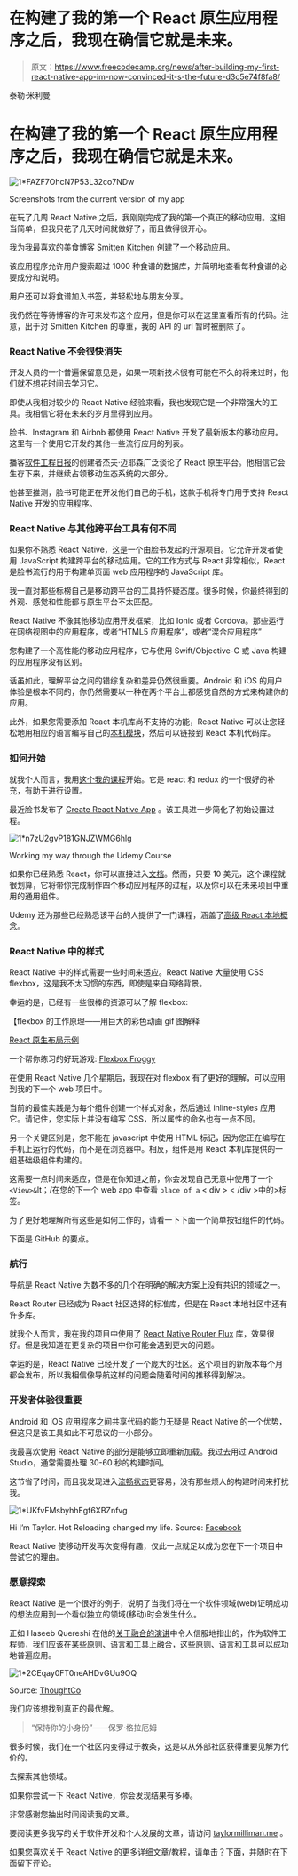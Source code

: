 # 在构建了我的第一个 React 原生应用程序之后，我现在确信它就是未来。

> 原文：<https://www.freecodecamp.org/news/after-building-my-first-react-native-app-im-now-convinced-it-s-the-future-d3c5e74f8fa8/>

泰勒·米利曼

# 在构建了我的第一个 React 原生应用程序之后，我现在确信它就是未来。

![1*FAZF7OhcN7P53L32co7NDw](img/35890a960bde6365acdec22747601fcb.png)

Screenshots from the current version of my app

在玩了几周 React Native 之后，我刚刚完成了我的第一个真正的移动应用。这相当简单，但我只花了几天时间就做好了，而且做得很开心。

我为我最喜欢的美食博客 [Smitten Kitchen](https://smittenkitchen.com/) 创建了一个移动应用。

该应用程序允许用户搜索超过 1000 种食谱的数据库，并简明地查看每种食谱的必要成分和说明。

用户还可以将食谱加入书签，并轻松地与朋友分享。

我仍然在等待博客的许可来发布这个应用，但是你可以在这里查看所有的代码。注意，出于对 Smitten Kitchen 的尊重，我的 API 的 url 暂时被删除了。

### React Native 不会很快消失

开发人员的一个普遍保留意见是，如果一项新技术很有可能在不久的将来过时，他们就不想花时间去学习它。

即使从我相对较少的 React Native 经验来看，我也发现它是一个非常强大的工具。我相信它将在未来的岁月里得到应用。

脸书、Instagram 和 Airbnb 都使用 React Native 开发了最新版本的移动应用。这里有一个使用它开发的其他一些流行应用的列表。

播客[软件工程日报](https://softwareengineeringdaily.com/2017/04/11/the-future-of-react-native-with-brent-vatne-and-adam-perry/)的创建者杰夫·迈耶森广泛谈论了 React 原生平台。他相信它会生存下来，并继续占领移动生态系统的大部分。

他甚至推测，脸书可能正在开发他们自己的手机，这款手机将专门用于支持 React Native 开发的应用程序。

### React Native 与其他跨平台工具有何不同

如果你不熟悉 React Native，这是一个由脸书发起的开源项目。它允许开发者使用 JavaScript 构建跨平台的移动应用。它的工作方式与 React 非常相似，React 是脸书流行的用于构建单页面 web 应用程序的 JavaScript 库。

我一直对那些标榜自己是移动跨平台的工具持怀疑态度。很多时候，你最终得到的外观、感觉和性能都与原生平台不太匹配。

React Native 不像其他移动应用开发框架，比如 Ionic 或者 Cordova。那些运行在网络视图中的应用程序，或者“HTML5 应用程序”，或者“混合应用程序”

您构建了一个高性能的移动应用程序，它与使用 Swift/Objective-C 或 Java 构建的应用程序没有区别。

话虽如此，理解平台之间的错综复杂和差异仍然很重要。Android 和 iOS 的用户体验是根本不同的，你仍然需要以一种在两个平台上都感觉自然的方式来构建你的应用。

此外，如果您需要添加 React 本机库尚不支持的功能，React Native 可以让您轻松地用相应的语言编写自己的[本机模块](https://facebook.github.io/react-native/docs/native-modules-ios.html)，然后可以链接到 React 本机代码库。

### 如何开始

就我个人而言，我用[这个我的课程](https://www.udemy.com/the-complete-react-native-and-redux-course/learn/v4/overview)开始。它是 react 和 redux 的一个很好的补充，有助于进行设置。

最近脸书发布了 [Create React Native App](https://facebook.github.io/react-native/blog/2017/03/13/introducing-create-react-native-app.html) 。该工具进一步简化了初始设置过程。

![1*n7zU2gvP181GNJZWMG6hlg](img/a580034c1ddce32ffc1da34b9a8b8619.png)

Working my way through the Udemy Course

如果你已经熟悉 React，你可以直接进入[文档](https://facebook.github.io/react-native/docs/getting-started.html)。然而，只要 10 美元，这个课程就很划算，它将带你完成制作四个移动应用程序的过程，以及你可以在未来项目中重用的通用组件。

Udemy 还为那些已经熟悉该平台的人提供了一门课程，涵盖了[高级 React 本地概念](https://www.udemy.com/react-native-advanced/)。

### React Native 中的样式

React Native 中的样式需要一些时间来适应。React Native 大量使用 CSS flexbox，这是我不太习惯的东西，即使是来自网络背景。

幸运的是，已经有一些很棒的资源可以了解 flexbox:

【flexbox 的工作原理——用巨大的彩色动画 gif 图解释

[React 原生布局示例](http://browniefed.com/blog/react-native-layout-examples/)

一个帮你练习的好玩游戏: [Flexbox Froggy](http://flexboxfroggy.com/)

在使用 React Native 几个星期后，我现在对 flexbox 有了更好的理解，可以应用到我的下一个 web 项目中。

当前的最佳实践是为每个组件创建一个样式对象，然后通过 inline-styles 应用它。请记住，您实际上并没有编写 CSS，所以属性的命名也有一点不同。

另一个关键区别是，您不能在 javascript 中使用 HTML 标记，因为您正在编写在手机上运行的代码，而不是在浏览器中。相反，组件是用 React 本机库提供的一组基础级组件构建的。

这需要一点时间来适应，但是在你知道之前，你会发现自己无意中使用了一个`<View>&`lt；/在您的下一个 web app 中查看 `place of a` < div > < /div >中的>标签。

为了更好地理解所有这些是如何工作的，请看一下下面一个简单按钮组件的代码。

下面是 GitHub 的要点。

### 航行

导航是 React Native 为数不多的几个在明确的解决方案上没有共识的领域之一。

React Router 已经成为 React 社区选择的标准库，但是在 React 本地社区中还有许多库。

就我个人而言，我在我的项目中使用了 [React Native Router Flux](https://github.com/aksonov/react-native-router-flux) 库，效果很好。但是我知道在更复杂的项目中你可能会遇到更大的问题。

幸运的是，React Native 已经开发了一个庞大的社区。这个项目的新版本每个月都会发布，所以我相信像导航这样的问题会随着时间的推移得到解决。

### 开发者体验很重要

Android 和 iOS 应用程序之间共享代码的能力无疑是 React Native 的一个优势，但这只是该工具如此不可思议的一小部分。

我最喜欢使用 React Native 的部分是能够立即重新加载。我过去用过 Android Studio，通常需要处理 30-60 秒的构建时间。

这节省了时间，而且我发现进入[流畅状态](https://en.wikipedia.org/wiki/Flow_(psychology))更容易，没有那些烦人的构建时间来打扰我。

![1*UKfvFMsbyhhEgf6XBZnfvg](img/87498381921b51f21344d1535319e858.png)

Hi I’m Taylor. Hot Reloading changed my life. Source: [Facebook](https://facebook.github.io/react-native/blog/2016/03/24/introducing-hot-reloading.html)

React Native 使移动开发再次变得有趣，仅此一点就足以成为您在下一个项目中尝试它的理由。

### 愿意探索

React Native 是一个很好的例子，说明了当我们将在一个软件领域(web)证明成功的想法应用到一个看似独立的领域(移动)时会发生什么。

正如 Haseeb Quereshi 在他的[关于融合的演讲](https://softwareengineeringdaily.com/2017/02/24/convergence-with-haseeb-qureshi/)中令人信服地指出的，作为软件工程师，我们应该在某些原则、语言和工具上融合，这些原则、语言和工具可以成功地普遍应用。

![1*2CEqay0FT0neAHDvGUu9OQ](img/60724161465772a6377e76e5fdc5233e.png)

Source: [ThoughtCo](https://www.thoughtco.com/philosophy-of-mind-250531)

我们应该想找到真正的最优解。

> “保持你的小身份”——保罗·格拉厄姆

很多时候，我们在一个社区内变得过于教条，这是以从外部社区获得重要见解为代价的。

去探索其他领域。

如果你尝试一下 React Native，你会发现结果有多棒。

非常感谢您抽出时间阅读我的文章。

要阅读更多我写的关于软件开发和个人发展的文章，请访问 [taylormilliman.me](http://taylormilliman.me/) 。

如果您喜欢关于 React Native 的更多详细文章/教程，请单击？下面，并随时在下面留下评论。